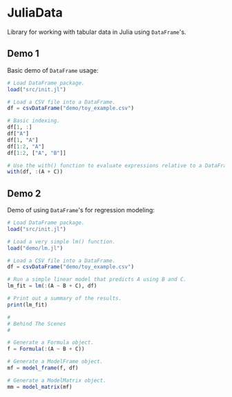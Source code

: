 JuliaData
=========

Library for working with tabular data in Julia using `DataFrame`'s.

## Demo 1

Basic demo of `DataFrame` usage:

```julia
# Load DataFrame package.
load("src/init.jl")

# Load a CSV file into a DataFrame.
df = csvDataFrame("demo/toy_example.csv")

# Basic indexing.
df[1, :]
df["A"]
df[1, "A"]
df[1:2, "A"]
df[1:2, ["A", "B"]]

# Use the with() function to evaluate expressions relative to a DataFrame.
with(df, :(A + C))
```

## Demo 2

Demo of using `DataFrame`'s for regression modeling:

```julia
# Load DataFrame package.
load("src/init.jl")

# Load a very simple lm() function.
load("demo/lm.jl")

# Load a CSV file into a DataFrame.
df = csvDataFrame("demo/toy_example.csv")

# Run a simple linear model that predicts A using B and C.
lm_fit = lm(:(A ~ B + C), df)

# Print out a summary of the results.
print(lm_fit)

#
# Behind The Scenes
#

# Generate a Formula object.
f = Formula(:(A ~ B + C))

# Generate a ModelFrame object.
mf = model_frame(f, df)

# Generate a ModelMatrix object.
mm = model_matrix(mf)
```
